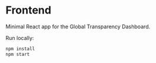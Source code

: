 # Frontend

Minimal React app for the Global Transparency Dashboard.

Run locally:
```bash
npm install
npm start
```
